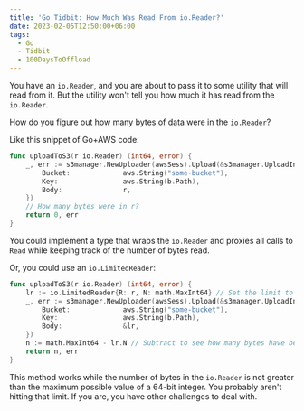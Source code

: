 ```yaml
---
title: 'Go Tidbit: How Much Was Read From io.Reader?'
date: 2023-02-05T12:50:00+06:00
tags:
  - Go
  - Tidbit
  - 100DaysToOffload
---
```


You have an `io.Reader`, and you are about to pass it to some utility that will read from it. But the utility won't tell you how much it has read from the `io.Reader`.

How do you figure out how many bytes of data were in the `io.Reader`?

Like this snippet of Go+AWS code:

``` go
func uploadToS3(r io.Reader) (int64, error) {
	_, err := s3manager.NewUploader(awsSess).Upload(&s3manager.UploadInput{
		Bucket:             aws.String("some-bucket"),
		Key:                aws.String(b.Path),
		Body:               r,
	})
	// How many bytes were in r?
	return 0, err
}
```

You could implement a type that wraps the `io.Reader` and proxies all calls to `Read` while keeping track of the number of bytes read.

Or, you could use an `io.LimitedReader`:

``` go
func uploadToS3(r io.Reader) (int64, error) {
	lr := io.LimitedReader{R: r, N: math.MaxInt64} // Set the limit to the maximum possible value of N (int64).
	_, err := s3manager.NewUploader(awsSess).Upload(&s3manager.UploadInput{
		Bucket:             aws.String("some-bucket"),
		Key:                aws.String(b.Path),
		Body:               &lr,
	})
	n := math.MaxInt64 - lr.N // Subtract to see how many bytes have been read from r.
	return n, err
}
```

This method works while the number of bytes in the `io.Reader` is not greater than the maximum possible value of a 64-bit integer. You probably aren't hitting that limit. If you are, you have other challenges to deal with.
